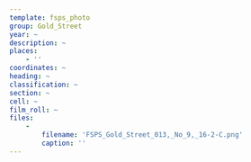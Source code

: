 ```yaml
---
template: fsps_photo
group: Gold_Street
year: ~
description: ~
places:
    - ''
coordinates: ~
heading: ~
classification: ~
section: ~
cell: ~
film_roll: ~
files:
    -
        filename: 'FSPS_Gold_Street_013,_No_9,_16-2-C.png'
        caption: ''
---
```

